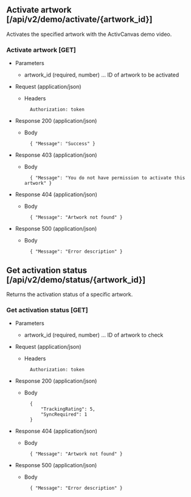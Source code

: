 ﻿


    
## Activate artwork [/api/v2/demo/activate/{artwork_id}]

Activates the specified artwork with the ActivCanvas demo video.
    
### Activate artwork [GET]

+ Parameters

    + artwork_id (required, number) ... ID of artwork to be activated

+ Request (application/json)

    + Headers
    
            Authorization: token
            
+ Response 200 (application/json)

    + Body
    
            { "Message": "Success" }
  
+ Response 403 (application/json)

    + Body
    
            { "Message": "You do not have permission to activate this artwork" }
  
+ Response 404 (application/json)

    + Body
    
            { "Message": "Artwork not found" }
  
+ Response 500 (application/json)

    + Body
    
            { "Message": "Error description" }




## Get activation status [/api/v2/demo/status/{artwork_id}]

Returns the activation status of a specific artwork.
    
### Get activation status [GET]

+ Parameters

    + artwork_id (required, number) ... ID of artwork to check

+ Request (application/json)

    + Headers
    
            Authorization: token
            
+ Response 200 (application/json)

    + Body
    
            { 
                "TrackingRating": 5, 
                "SyncRequired": 1
            }
  
+ Response 404 (application/json)

    + Body
    
            { "Message": "Artwork not found" }
  
+ Response 500 (application/json)

    + Body
    
            { "Message": "Error description" }
